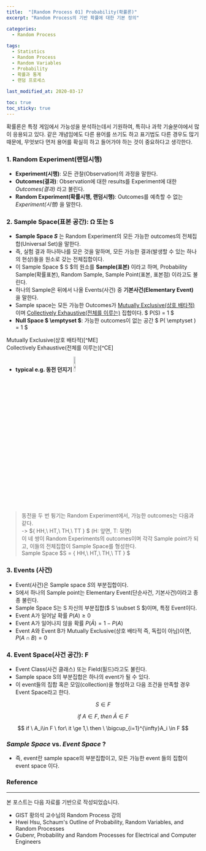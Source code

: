 ```yaml
---
title:  "[Random Process 01] Probability(확률론)"
excerpt: "Random Process의 기반 확률에 대한 기본 정의"

categories:
  - Random Process
  
tags:
  - Statistics
  - Random Process
  - Random Variables
  - Probability
  - 확률과 통계
  - 랜덤 프로세스
  
last_modified_at: 2020-03-17

toc: true
toc_sticky: true
---
```


확률론은 특정 게임에서 가능성을 분석하는데서 기원하여, 특히나 과학 기술분야에서 많이 응용되고 있다. 같은 개념임에도 다른 용어를 쓰기도 하고 표기법도 다른 경우도 많기 때문에, 무엇보다 먼저 용어를 확실히 하고 들어가야 하는 것이 중요하다고 생각한다.   


### 1. Random Experiment(랜덤시행)
- **Experiment(시행)**: 모든 관찰(Observation)의 과정을 말한다.
- **Outcomes(결과)**: Observation에 대한 results를 Experiment에 대한 *Outcomes(결과)* 라고 불린다.
- **Random Experiment(확률시행, 랜덤시행)**: Outcomes를 예측할 수 없는 *Experiment(시행)* 을 말한다.   
   
### 2. Sample Space(표본 공간): Ω 또는 S
- **Sample Space $S$** 는 Random Experiment의 모든 가능한 outcomes의 전체집합(Universal Set)을 말한다. 
- 즉, 실험 결과 하나하나를 모은 것을 말하며, 모든 가능한 결과(발생할 수 있는 하나의 현상)들을 원소로 갖는 전체집합이다.
- 이 Sample Space $ S $의 원소를 **Sample(표본)** 이라고 하며, Probability Sample(확률표본), Random Sample, Sample Point(표본, 표본점) 이라고도 불린다.
- 하나의 Sample은 뒤에서 나올 Events(사건) 중 **기본사건(Elementary Event)** 을 말한다.
- Sample space는 모든 가능한 Outcomes가 [Mutually Exclusive(상호 배타적)](https://en.wikipedia.org/wiki/Mutual_exclusivity)이며 [Collectively Exhaustive(전체를 이루는)](https://en.wikipedia.org/wiki/Collectively_exhaustive_events) 집합이다. $ P(S) = 1 $ 
- **Null Space $ \emptyset $**: 가능한 outcomes이 없는 공간 $ P( \emptyset ) = 1 $   

Mutually Exclusive(상호 배타적)\[^ME]   
Collectively Exhaustive(전체를 이루는)\[^CE]   

- **typical e.g. 동전 던지기**  <img src="https://image.flaticon.com/icons/svg/1715/1715535.svg" width="10%" height="10%" title="cointoss">


[^ME]: Two sets $A$ and $B$ are mutually exclusive if $A\cap B=0$   
[^CE]: A collection of sets $A_1,\ldots , A_n$ is collectively exhaustive if and only if $A_1\cup A_2 \cup \cup \ldots \cup A_n$


  > 동전을 두 번 튕기는 Random Experiment에서, 가능한 outcomes는 다음과 같다.   
  > -> $\{ HH,\ HT,\ TH,\ TT \} $ (H: 앞면, T: 뒷면)   
  > 이 네 쌍이 Random Experiments의 outcomes이며 각각 Sample point가 되고, 이들의 전체집합이 Sample Space를 형성한다.   
  > Sample Space $S = \{ HH,\ HT,\ TH,\ TT \} $   
   
### 3. Events (사건)
- Event(사건)은 Sample space $S$의 부분집합이다.
- S에서 하나의 Sample point는 Elementary Event(단순사건, 기본사건)이라고 종종 불린다.
- Sample Space S는 S 자신의 부분집합($ S \subset S $)이며, 특정 Event이다.  
- Event A가 일어날 확률 $P(A) \geq 0$
- Event A가 일어나지 않을 확률 $P(\bar{A}) = 1-P(A)$
- Event A와 Event B가 Mutually Exclusive(상호 배타적 즉, 독립이 아님)이면, $P(A \cap B) = 0$   
   
### 4. Event Space(사건 공간): F
- Event Class(사건 클래스) 또는 Field(필드)라고도 불린다.
- Sample space S의 부분집합은 하나의 event가 될 수 있다.
- 이 event들의 집합 혹은 모임(collection)을 형성하고 다음 조건을 만족할 경우 Event Space라고 한다.

$$ S \in F $$

$$ if \ A\in F, \ then \ \bar{A} \in F $$

$$ if \ A_i\in F \ for\ it \ge 1,\ then \ \bigcup_{i=1}^{\infty}A_i  \in F $$  


### *Sample Space* vs. *Event Space* ?

- 즉, event란 sample space의 부분집합이고, 모든 가능한 event 들의 집합이 event space 이다.  
  

### Reference
---
본 포스트는 다음 자료를 기반으로 작성되었습니다.
- GIST 황의석 교수님의 Random Process 강의
- Hwei Hsu, Schaum's Outline of Probability, Random Variables, and Random Processes
- Gubenr, Probability and Random Processes for Electrical and Computer Engineers
